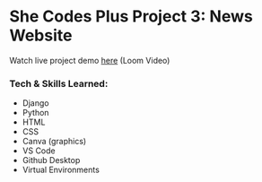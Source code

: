 # She Codes Plus Project 3: News Website 

Watch live project demo [here](https://www.loom.com/share/fa6a7813a17f41b69c7a54d8ddf87a7a) (Loom Video)
### Tech & Skills Learned: 
* Django
* Python
* HTML
* CSS
* Canva (graphics)
* VS Code
* Github Desktop
* Virtual Environments
